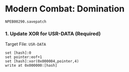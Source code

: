 # Modern Combat: Domination 

`NPEB00290.savepatch`

### 1. Update XOR for USR-DATA (Required)

Target File: `USR-DATA`

```
set [hash]:0
set pointer:eof+1
set [hash]:xor(0x000004,pointer,4)
write at 0x000000:[hash]
```

